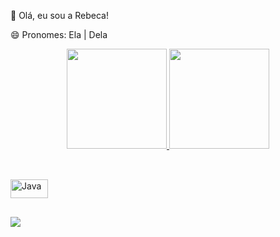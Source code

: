 👋 Olá, eu sou a Rebeca!

😄 Pronomes: Ela | Dela

<div align="center">
  <a href="https://github.com/rebeca-marques">
  <img height="160em" src="https://github-readme-stats.vercel.app/api?username=rebeca-marques&show_icons=true&theme=dark&include_all_commits=true&count_private=true"/>
  <img height="160em" src="https://github-readme-stats.vercel.app/api/top-langs/?username=rebeca-marques&layout=compact&langs_count=7&theme=dark"/>
</div>
  
##

<div style="display: inline_block"><br>
  <img align="center" alt="Java" height="30" width="60" src="https://img.shields.io/badge/Java-ED8B00?style=for-the-badge&logo=java&logoColor=white">  
</div>
 
##  

<div>
 <a href="https://https://www.linkedin.com/in/rebeca-marques-573a46226/" target="_blank"><img src="https://img.shields.io/badge/-LinkedIn-%230077B5?style=for-the-badge&logo=linkedin&logoColor=white" target="_blank"></a> 
</div> 
  
